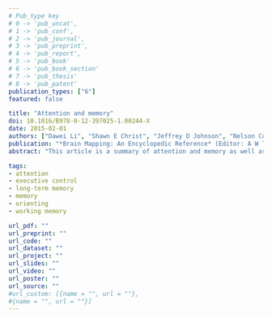 ```yaml
---
# Pub_type key
# 0 -> 'pub_uncat',
# 1 -> 'pub_conf',
# 2 -> 'pub_journal',
# 3 -> 'pub_preprint',
# 4 -> 'pub_report',
# 5 -> 'pub_book'
# 6 -> 'pub_book_section'
# 7 -> 'pub_thesis'
# 8 -> 'pub_patent'
publication_types: ["6"]
featured: false

title: "Attention and memory"
doi: 10.1016/B978-0-12-397025-1.00244-X
date: 2015-02-01
authors: ["Dawei Li", "Shawn E Christ", "Jeffrey D Johnson", "Nelson Cowan"]
publication: "*Brain Mapping: An Encyclopedic Reference* (Editor: A W Toga), pp. 275--279"
abstract: "This article is a summary of attention and memory as well as their interactions in the context of brain imaging research performed in the last two decades. Attention is introduced under a three-component framework which divides attention into three distinct components: alerting, orienting, and executive control. Memory is introduced under the three-component model: sensory memory, short-term or working memory (WM), and long-term memory (LTM). Emphasis is put on the components showing the closest interactions, such as interactions between orienting and executive control in the area of attention and between WM and LTM."

tags:
- attention
- executive control
- long-term memory
- memory
- orienting
- working memory

url_pdf: ""
url_preprint: ""
url_code: ""
url_dataset: ""
url_project: ""
url_slides: ""
url_video: ""
url_poster: ""
url_source: ""
#url_custom: [{name = "", url = ""},
#{name = "", url = ""}]
---
```


